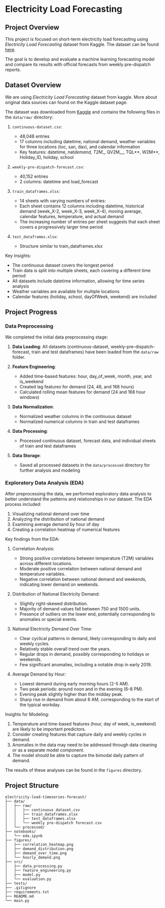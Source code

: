 # Electricity Load Forecasting

## Project Overview

This project is focused on short-term electricity load forecasting using _Electricity Load Forecasting_ dataset from Kaggle. The dataset can be found [here](https://www.kaggle.com/datasets/shenba/time-series-datasets/data).

The goal is to develop and evaluate a machine learning forecasting model and compare its results with official forecasts from weekly pre-dispatch reports.

## Dataset Overview

We are using _Electricity Load Forecasting_ dataset from kaggle. More about original data sources can found on the Kaggle dataset page.

The dataset was downloaded from [Kaggle](https://www.kaggle.com/datasets/saurabhshahane/electricity-load-forecasting/data) and contains the following files in the `data/raw/` directory:

1. `continuous-dataset.csv`:

   - 48,048 entries
   - 17 columns including datetime, national demand, weather variables for three locations (toc, san, dav), and calendar information
   - Key features: datetime, nat*demand, T2M*\_, QV2M\_\_, TQL*\*, W2M*\*, Holiday_ID, holiday, school

2. `weekly-pre-dispatch-forecast.csv`:

   - 40,152 entries
   - 2 columns: datetime and load_forecast

3. `train_dataframes.xlsx`:

   - 14 sheets with varying numbers of entries:
   - Each sheet contains 12 columns including datetime, historical demand (week_X-2, week_X-3, week_X-4), moving average, calendar features, temperature, and actual demand
   - The increasing number of entries per sheet suggests that each sheet covers a progressively larger time period

4. `test_dataframes.xlsx`:
   - Structure similar to train_dataframes.xlsx

Key Insights:

- The continuous dataset covers the longest period
- Train data is split into multiple sheets, each covering a different time period
- All datasets include datetime information, allowing for time series analysis
- Weather variables are available for multiple locations
- Calendar features (holiday, school, dayOfWeek, weekend) are included

## Project Progress

### Data Preprocessing

We completed the initial data preprocessing stage:

1. **Data Loading**: All datasets (continuous-dataset, weekly-pre-dispatch-forecast, train and test dataframes) have been loaded from the `data/raw` folder.

2. **Feature Engineering**:

   - Added time-based features: hour, day_of_week, month, year, and is_weekend
   - Created lag features for demand (24, 48, and 168 hours)
   - Calculated rolling mean features for demand (24 and 168 hour windows)

3. **Data Normalization**:

   - Normalized weather columns in the continuous dataset
   - Normalized numerical columns in train and test dataframes

4. **Data Processing**:

   - Processed continuous dataset, forecast data, and individual sheets of train and test dataframes

5. **Data Storage**:
   - Saved all processed datasets in the `data/processed` directory for further analysis and modeling

### Exploratory Data Analysis (EDA)

After preprocessing the data, we performed exploratory data analysis to better understand the patterns and relationships in our dataset. The EDA process included:

1. Visualizing national demand over time
2. Analyzing the distribution of national demand
3. Examining average demand by hour of day
4. Creating a correlation heatmap of numerical features

Key findings from the EDA:

1. Correlation Analysis:

   - Strong positive correlations between temperature (T2M) variables across different locations.
   - Moderate positive correlation between national demand and temperature variables.
   - Negative correlation between national demand and weekends, indicating lower demand on weekends.

2. Distribution of National Electricity Demand:

   - Slightly right-skewed distribution.
   - Majority of demand values fall between 750 and 1500 units.
   - Presence of outliers on the lower end, potentially corresponding to anomalies or special events.

3. National Electricity Demand Over Time:

   - Clear cyclical patterns in demand, likely corresponding to daily and weekly cycles.
   - Relatively stable overall trend over the years.
   - Regular drops in demand, possibly corresponding to holidays or weekends.
   - Few significant anomalies, including a notable drop in early 2019.

4. Average Demand by Hour:
   - Lowest demand during early morning hours (2-5 AM).
   - Two peak periods: around noon and in the evening (6-8 PM).
   - Evening peak slightly higher than the midday peak.
   - Sharp rise in demand from about 6 AM, corresponding to the start of the typical workday.

Insights for Modeling:

1. Temperature and time-based features (hour, day of week, is_weekend) are likely to be important predictors.
2. Consider creating features that capture daily and weekly cycles in demand.
3. Anomalies in the data may need to be addressed through data cleaning or as a separate model component.
4. The model should be able to capture the bimodal daily pattern of demand.

The results of these analyses can be found in the `figures` directory.

## Project Structure

```
electricity-load-timeseries-forecast/
├── data/
│   ├── raw/
│   │   ├── continuous dataset.csv
│   │   ├── train_dataframes.xlsx
│   │   ├── test_dataframes.xlsx
│   │   └── weekly pre-dispatch forecast.csv
│   └── processed/
├── notebooks/
│   └── eda.ipynb
├── figures/
│   ├── correlation_heatmap.png
│   ├── demand_distribution.png
│   ├── demand_over_time.png
│   └── hourly_demand.png
├── src/
│   ├── data_processing.py
│   ├── feature_engineering.py
│   ├── model.py
│   └── evaluation.py
├── tests/
├── .gitignore
├── requirements.txt
├── README.md
└── main.py
```
